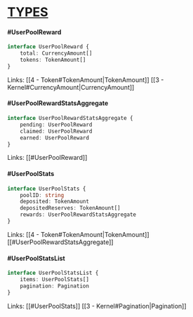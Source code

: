 # <u>TYPES</u>

#### #UserPoolReward

```ts
interface UserPoolReward {
	total: CurrencyAmount[]
	tokens: TokenAmount[]
}
```

Links: [[4 - Token#TokenAmount|TokenAmount]] [[3 - Kernel#CurrencyAmount|CurrencyAmount]] 

#### #UserPoolRewardStatsAggregate

```ts
interface UserPoolRewardStatsAggregate {
	pending: UserPoolReward
	claimed: UserPoolReward
	earned: UserPoolReward
}
```

Links: [[#UserPoolReward]]

#### #UserPoolStats

```ts
interface UserPoolStats {
	poolID: string
	deposited: TokenAmount
	depositedReserves: TokenAmount[]
	rewards: UserPoolRewardStatsAggregate
}
```

Links: [[4 - Token#TokenAmount|TokenAmount]] [[#UserPoolRewardStatsAggregate]]
 
#### #UserPoolStatsList

```ts
interface UserPoolStatsList {
	items: UserPoolStats[]
	pagination: Pagination
}
```

 Links: [[#UserPoolStats]] [[3 - Kernel#Pagination|Pagination]]


